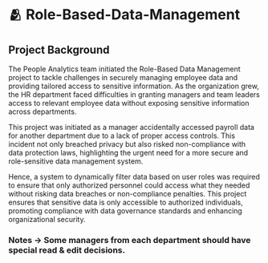 # 🫂 Role-Based-Data-Management

## Project Background
The People Analytics team initiated the Role-Based Data Management project to tackle challenges in securely managing employee data and providing tailored access to sensitive information. As the organization grew, the HR department faced difficulties in granting managers and team leaders access to relevant employee data without exposing sensitive information across departments. 

This project was initiated as a manager accidentally accessed payroll data for another department due to a lack of proper access controls. This incident not only breached privacy but also risked non-compliance with data protection laws, highlighting the urgent need for a more secure and role-sensitive data management system.

Hence, a system to dynamically filter data based on user roles was required to ensure that only authorized personnel could access what they needed without risking data breaches or non-compliance penalties. This project ensures that sensitive data is only accessible to authorized individuals, promoting compliance with data governance standards and enhancing organizational security. 


### Notes -> Some managers from each department should have special read & edit decisions.
